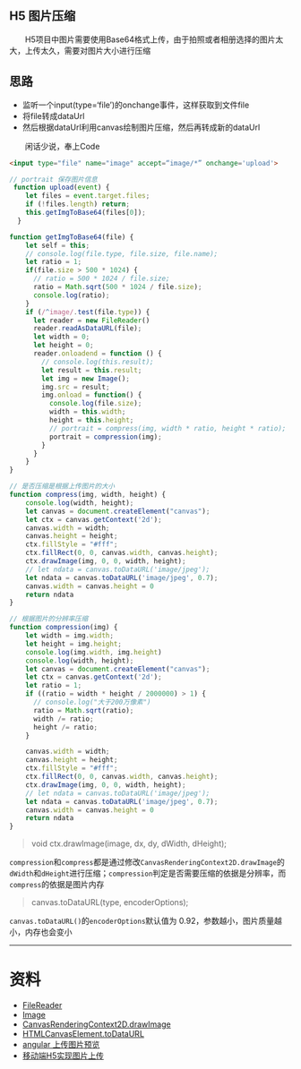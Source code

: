 ## H5 图片压缩

　　H5项目中图片需要使用Base64格式上传，由于拍照或者相册选择的图片太大，上传太久，需要对图片大小进行压缩

## 思路

 - 监听一个input(type=‘file’)的onchange事件，这样获取到文件file
 - 将file转成dataUrl
 - 然后根据dataUrl利用canvas绘制图片压缩，然后再转成新的dataUrl


　　闲话少说，奉上Code

```html
<input type="file" name="image" accept=“image/*” onchange='upload'>
```

```javascript
// portrait 保存图片信息
 function upload(event) {
    let files = event.target.files;
    if (!files.length) return;
    this.getImgToBase64(files[0]);
  }

function getImgToBase64(file) {
    let self = this;
    // console.log(file.type, file.size, file.name);
    let ratio = 1;
    if(file.size > 500 * 1024) {
      // ratio = 500 * 1024 / file.size;
      ratio = Math.sqrt(500 * 1024 / file.size);
      console.log(ratio);
    }
    if (/^image/.test(file.type)) {
      let reader = new FileReader()
      reader.readAsDataURL(file);
      let width = 0;
      let height = 0;
      reader.onloadend = function () {
        // console.log(this.result);
        let result = this.result;
        let img = new Image();
        img.src = result;
        img.onload = function() {
          console.log(file.size);
          width = this.width;
          height = this.height;
          // portrait = compress(img, width * ratio, height * ratio);
          portrait = compression(img);
        }
      }
    }
}

// 是否压缩是根据上传图片的大小
function compress(img, width, height) {
    console.log(width, height);
    let canvas = document.createElement("canvas");
    let ctx = canvas.getContext('2d');
    canvas.width = width;
    canvas.height = height;
    ctx.fillStyle = "#fff";
    ctx.fillRect(0, 0, canvas.width, canvas.height);
    ctx.drawImage(img, 0, 0, width, height);
    // let ndata = canvas.toDataURL('image/jpeg');
    let ndata = canvas.toDataURL('image/jpeg', 0.7);
    canvas.width = canvas.height = 0
    return ndata
}

// 根据图片的分辨率压缩
function compression(img) {
    let width = img.width;
    let height = img.height;
    console.log(img.width, img.height)
    console.log(width, height);
    let canvas = document.createElement("canvas");
    let ctx = canvas.getContext('2d');
    let ratio = 1;
    if ((ratio = width * height / 2000000) > 1) {
      // console.log("大于200万像素")
      ratio = Math.sqrt(ratio);
      width /= ratio;
      height /= ratio;
    }

    canvas.width = width;
    canvas.height = height;
    ctx.fillStyle = "#fff";
    ctx.fillRect(0, 0, canvas.width, canvas.height);
    ctx.drawImage(img, 0, 0, width, height);
    // let ndata = canvas.toDataURL('image/jpeg');
    let ndata = canvas.toDataURL('image/jpeg', 0.7);
    canvas.width = canvas.height = 0
    return ndata
}
```

>void ctx.drawImage(image, dx, dy, dWidth, dHeight);

`compression`和`compress`都是通过修改`CanvasRenderingContext2D.drawImage`的`dWidth`和`dHeight`进行压缩；`compression`判定是否需要压缩的依据是分辨率，而`compress`的依据是图片内存

>canvas.toDataURL(type, encoderOptions);

`canvas.toDataURL()`的`encoderOptions`默认值为 0.92，参数越小，图片质量越小，内存也会变小

------
# 资料
 - [FileReader](https://developer.mozilla.org/zh-CN/docs/Web/API/FileReader)
 - [Image](https://developer.mozilla.org/zh-CN/docs/Web/API/HTMLImageElement/Image)
 - [CanvasRenderingContext2D.drawImage](https://developer.mozilla.org/zh-CN/docs/Web/API/CanvasRenderingContext2D/drawImage)
 - [HTMLCanvasElement.toDataURL](https://developer.mozilla.org/zh-CN/docs/Web/API/HTMLCanvasElement/toDataURL)
 - [angular 上传图片预览](https://segmentfault.com/a/1190000020169857?utm_source=tag-newest)
 - [移动端H5实现图片上传](https://segmentfault.com/a/1190000010034177)
